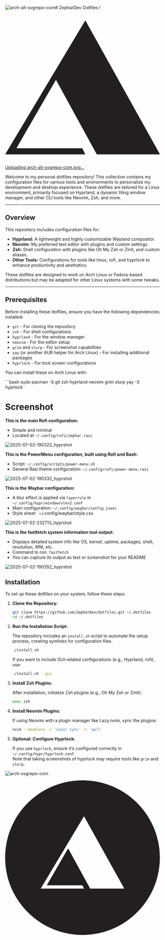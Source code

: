 ![arch-alt-svgrepo-com](https://github.com/user-attachments/assets/9d2c2549-16b9-4527-b693-6a2cc5bb36f0)# ZepharDev Dotfiles !<?xml version="1.0" encoding="utf-8"?><!-- Uploaded to: SVG Repo, www.svgrepo.com, Generator: SVG Repo Mixer Tools -->
<svg version="1.1" id="Layer_1" xmlns="http://www.w3.org/2000/svg" xmlns:xlink="http://www.w3.org/1999/xlink" 
	 width="800px" height="800px" viewBox="0 0 226.777 226.777" enable-background="new 0 0 226.777 226.777"
	 xml:space="preserve">
<polygon fill="#231F20" points="117.539,15.073 0,211.704 117.539,211.704 113.127,202.671 16.492,202.671 74.474,102.253 
	134.344,211.704 226.988,211.704 "/>
</svg>[Uploading arch-alt-svgrepo-com.svg…]()


Welcome to my personal dotfiles repository! This collection contains my configuration files for various tools and environments to personalize my development and desktop experience. These dotfiles are tailored for a Linux environment, primarily focused on Hyprland, a dynamic tiling window manager, and other CLI tools like Neovim, Zsh, and more.

---

## Overview

This repository includes configuration files for:

- **Hyprland:** A lightweight and highly customizable Wayland compositor.
- **Neovim:** My preferred text editor with plugins and custom settings.
- **Zsh:** Shell configuration with plugins like Oh My Zsh or Zinit, and custom aliases.
- **Other Tools:** Configurations for tools like tmux, rofi, and hyprlock to enhance productivity and aesthetics.

These dotfiles are designed to work on Arch Linux or Fedora-based distributions but may be adapted for other Linux systems with some tweaks.

---

## Prerequisites

Before installing these dotfiles, ensure you have the following dependencies installed:

- `git` - For cloning the repository
- `zsh` - For shell configurations
- `hyprland` - For the window manager
- `neovim` - For the editor setup
- `grim` and `slurp` - For screenshot capabilities
- `yay` (or another AUR helper for Arch Linux) - For installing additional packages
- `hyprlock` - For lock screen configurations

You can install these on Arch Linux with:

```bash sudo pacman -S git zsh hyprland neovim grim slurp yay -S hyprlock``

# Screenshot

**This is the main Rofi configuration:**

- Simple and minimal
- Located at `~/.config/rofi/zephar.rasi`

![2025-07-02-190322_hyprshot](https://github.com/user-attachments/assets/9d7b85d9-294d-4fe4-b485-9a733885c9fd)

**This is the PowerMenu configuration, built using Rofi and Bash:**

- Script: `~/.config/scripts/power-menu.sh`
- General Rasi theme configuration: `~/.config/rofi/power-menu.rasi`

![2025-07-02-190332_hyprshot](https://github.com/user-attachments/assets/bb2fac1b-27c5-4f71-82ac-1b4dba4b8d31)

**This is the Waybar configuration:**

- A blur effect is applied via `layerrule` in `~/.config/hypr/windowrulev2.conf`
- Main configuration: `~/.config/waybar/config.jsonc`
- Style sheet: `~/.config/waybar/style.css
 
![2025-07-02-232713_hyprshot](https://github.com/user-attachments/assets/8db94c8a-551e-4550-9970-30e0b27490e2)

 **This is the fastfetch system information tool output:**

- Displays detailed system info like OS, kernel, uptime, packages, shell, resolution, WM, etc.
- Command to run: `fastfetch`
- You can capture its output as text or screenshot for your README

![2025-07-02-190352_hyprshot](https://github.com/user-attachments/assets/2e7d3568-37af-4b65-b31a-1361b25981ae)

## Installation

To set up these dotfiles on your system, follow these steps:

1. **Clone the Repository:**

    ```bash
    git clone https://github.com/ZepharDev/dotfiles.git ~/.dotfiles
    cd ~/.dotfiles
    ```

2. **Run the Installation Script:**

    The repository includes an `install.sh` script to automate the setup process, creating symlinks for configuration files.

    ```bash
    ./install.sh
    ```

    If you want to include GUI-related configurations (e.g., Hyprland, rofi), use:

    ```bash
    ./install.sh --gui
    ```

3. **Install Zsh Plugins:**

    After installation, initialize Zsh plugins (e.g., Oh My Zsh or Zinit):

    ```bash
    exec zsh
    ```

4. **Install Neovim Plugins:**

    If using Neovim with a plugin manager like Lazy.nvim, sync the plugins:

    ```bash
    nvim --headless -c 'Lazy! sync' -c 'qall'
    ```

5. **Optional: Configure Hyprlock:**

    If you use `hyprlock`, ensure it’s configured correctly in `~/.config/hypr/hyprlock.conf`.  
    Note that taking screenshots of hyprlock may require tools like `grim` and `slurp`.

   
![arch-svgrepo-com](https://github.com/user-attachments/assets/854e75eb-bdbc-413b-bcd7-215c4b51912c)
<?xml version="1.0" encoding="utf-8"?><!-- Uploaded to: SVG Repo, www.svgrepo.com, Generator: SVG Repo Mixer Tools -->
<svg version="1.1" id="Layer_1" xmlns="http://www.w3.org/2000/svg" xmlns:xlink="http://www.w3.org/1999/xlink" 
	 width="800px" height="800px" viewBox="0 0 226.777 226.777" enable-background="new 0 0 226.777 226.777"
	 xml:space="preserve">
<path fill="#231F20" d="M113.385,0C50.763,0,0,50.763,0,113.385s50.764,113.385,113.385,113.385s113.385-50.764,113.385-113.385
	S176.006,0,113.385,0z M124.641,158.821L92.318,99.729l-31.305,54.214h52.174l2.382,4.878H52.109L115.568,52.66l59.092,106.161
	H124.641z"/>
</svg>
